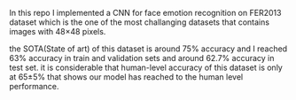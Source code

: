 In this repo I implemented a CNN for face emotion recognition on FER2013 dataset which is the one of the most challanging datasets that contains images with 48×48 pixels.

the SOTA(State of art) of this dataset is around 75% accuracy and I reached 63% accuracy in train and validation sets and  around 62.7% accuracy in test set.
it is considerable that human-level accuracy of this dataset is only at 65±5%
that shows our model has reached to the human level performance.